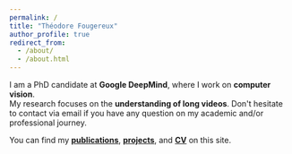 ```yaml
---
permalink: /
title: "Théodore Fougereux"
author_profile: true
redirect_from: 
  - /about/
  - /about.html
---
```


I am a PhD candidate at **Google DeepMind**, where I work on **computer vision**.  
My research focuses on the **understanding of long videos**. Don't hesitate to contact via email if you have any question on my academic and/or professional journey. 

You can find my **[publications](/publications/)**, **[projects](/portfolio/)**, and **[CV](/cv/)** on this site.
